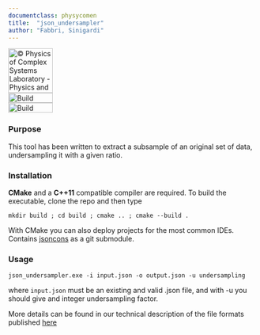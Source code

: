```yaml
---
documentclass: physycomen
title:  "json_undersampler"
author: "Fabbri, Sinigardi"
---
```


<a href="http://www.physycom.unibo.it"> 
<div class="image">
<img src="https://cdn.rawgit.com/physycom/templates/697b327d/logo_unibo.png" width="90" height="90" alt="© Physics of Complex Systems Laboratory - Physics and Astronomy Department - University of Bologna"> 
</div>
</a>
<a href="https://travis-ci.org/physycom/json_undersampler"> 
<div class="image">
<img src="https://travis-ci.org/physycom/json_undersampler.svg?branch=master" width="90" height="20" alt="Build Status"> 
</div>
</a>
<a href="https://ci.appveyor.com/project/cenit/json-undersampler"> 
<div class="image">
<img src="https://ci.appveyor.com/api/projects/status/cfjpqc7w8m9or1nu?svg=true" width="90" height="20" alt="Build Status"> 
</div>
</a>

### Purpose
This tool has been written to extract a subsample of an original set of data, undersampling it with a given ratio.


### Installation
**CMake** and a **C++11** compatible compiler are required. To build the executable, clone the repo and then type  
```
mkdir build ; cd build ; cmake .. ; cmake --build .
```
With CMake you can also deploy projects for the most common IDEs.  
Contains [jsoncons](https://github.com/danielaparker/jsoncons) as a git submodule.


### Usage
```
json_undersampler.exe -i input.json -o output.json -u undersampling
```
where `input.json` must be an existing and valid .json file, and with -u you should give and integer undersampling factor.

More details can be found in our technical description of the file formats published [here](https://github.com/physycom/file_format_specifications/blob/master/formati_file.md)

